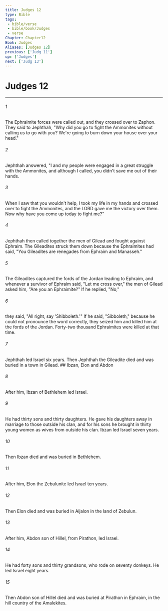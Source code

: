 ```yaml
---
title: Judges 12
type: Bible
tags:
 - bible/verse
 - bible/book/Judges
 - verse
Chapter: Chapter12
Book: Judges
Aliases: [Judges 12]
previous: ['Judg 11']
up: ['Judges']
next: ['Judg 13']
---
```

# Judges 12

***


###### 1 
The Ephraimite forces were called out, and they crossed over to Zaphon. They said to Jephthah, "Why did you go to fight the Ammonites without calling us to go with you? We're going to burn down your house over your head." 

###### 2 
Jephthah answered, "I and my people were engaged in a great struggle with the Ammonites, and although I called, you didn't save me out of their hands. 

###### 3 
When I saw that you wouldn't help, I took my life in my hands and crossed over to fight the Ammonites, and the LORD gave me the victory over them. Now why have you come up today to fight me?" 

###### 4 
Jephthah then called together the men of Gilead and fought against Ephraim. The Gileadites struck them down because the Ephraimites had said, "You Gileadites are renegades from Ephraim and Manasseh." 

###### 5 
The Gileadites captured the fords of the Jordan leading to Ephraim, and whenever a survivor of Ephraim said, "Let me cross over," the men of Gilead asked him, "Are you an Ephraimite?" If he replied, "No," 

###### 6 
they said, "All right, say 'Shibboleth.'" If he said, "Sibboleth," because he could not pronounce the word correctly, they seized him and killed him at the fords of the Jordan. Forty-two thousand Ephraimites were killed at that time. 

###### 7 
Jephthah led Israel six years. Then Jephthah the Gileadite died and was buried in a town in Gilead. ## Ibzan, Elon and Abdon 

###### 8 
After him, Ibzan of Bethlehem led Israel. 

###### 9 
He had thirty sons and thirty daughters. He gave his daughters away in marriage to those outside his clan, and for his sons he brought in thirty young women as wives from outside his clan. Ibzan led Israel seven years. 

###### 10 
Then Ibzan died and was buried in Bethlehem. 

###### 11 
After him, Elon the Zebulunite led Israel ten years. 

###### 12 
Then Elon died and was buried in Aijalon in the land of Zebulun. 

###### 13 
After him, Abdon son of Hillel, from Pirathon, led Israel. 

###### 14 
He had forty sons and thirty grandsons, who rode on seventy donkeys. He led Israel eight years. 

###### 15 
Then Abdon son of Hillel died and was buried at Pirathon in Ephraim, in the hill country of the Amalekites. 
